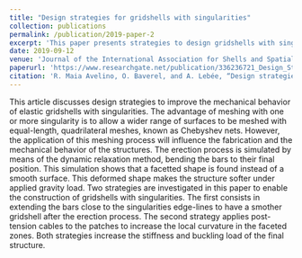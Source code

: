 ```yaml
---
title: "Design strategies for gridshells with singularities"
collection: publications
permalink: /publication/2019-paper-2
excerpt: 'This paper presents strategies to design gridshells with singularities.'
date: 2019-09-12
venue: 'Journal of the International Association for Shells and Spatial Structures'
paperurl: 'https://www.researchgate.net/publication/336236721_Design_Strategies_for_Gridshells_with_Singularities'
citation: 'R. Maia Avelino, O. Baverel, and A. Lebée, “Design strategies for gridshells with singularities,” <i>J. Int. Assoc. Shell Spat. Struct.</i>, vol. 60, no. 3, 2019, doi: 10.20898/j.iass.2019.201.023.'
---
```


This article discusses design strategies to improve the mechanical behavior of elastic gridshells with singularities. The advantage of meshing with one or more singularity is to allow a wider range of surfaces to be meshed with equal-length, quadrilateral meshes, known as Chebyshev nets. However, the application of this meshing process will influence the fabrication and the mechanical behavior of the structures. The erection process is simulated by means of the dynamic relaxation method, bending the bars to their final position. This simulation shows that a facetted shape is found instead of a smooth surface. This deformed shape makes the structure softer under applied gravity load. Two strategies are investigated in this paper to enable the construction of gridshells with singularities. The first consists in extending the bars close to the singularities edge-lines to have a smother gridshell after the erection process. The second strategy applies post-tension cables to the patches to increase the local curvature in the faceted zones. Both strategies increase the stiffness and buckling load of the final structure.